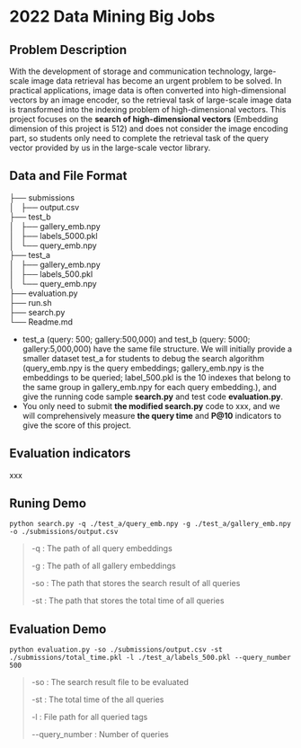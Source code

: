 # 2022 Data Mining Big Jobs

## Problem Description

With the development of storage and communication technology, large-scale image data retrieval has become an urgent problem to be solved. In practical applications, image data is often converted into high-dimensional vectors by an image encoder, so the retrieval task of large-scale image data is transformed into the indexing problem of high-dimensional vectors. This project focuses on the **search of high-dimensional vectors** (Embedding dimension of this project is 512) and does not consider the image encoding part, so students only need to complete the retrieval task of the query vector provided by us in the large-scale vector library.



## Data and File Format

├── submissions  
│   ├── output.csv   
├── test\_b  
│   ├── gallery\_emb.npy  
│   ├── labels\_5000.pkl  
│   └── query\_emb.npy  
├── test\_a    
│   ├── gallery\_emb.npy  
│   ├── labels\_500.pkl  
│   └── query\_emb.npy  
├── evaluation.py    
├── run.sh  
├── search.py  
└── Readme.md

- test\_a (query: 500; gallery:500,000) and test\_b (query: 5000; gallery:5,000,000) have the same file structure. We will initially provide a smaller dataset test\_a for students to debug the search algorithm (query\_emb.npy is the query embeddings; gallery\_emb.npy is the embeddings to be queried; label\_500.pkl is the 10 indexes that belong to the same group in gallery_emb.npy for each query embedding.), and give the running code sample **search.py** and test code **evaluation.py**.  
- You only need to submit **the modified search.py** code to xxx, and we will comprehensively measure **the query time** and **P@10** indicators to give the score of this project.

## Evaluation indicators
xxx

## Runing Demo

    python search.py -q ./test_a/query_emb.npy -g ./test_a/gallery_emb.npy -o ./submissions/output.csv 

> -q : The path of all query embeddings 
> 
> -g : The path of all gallery embeddings
> 
> -so : The path that stores the search result of all queries
> 
> -st : The path that stores the total time of all queries

## Evaluation Demo

    python evaluation.py -so ./submissions/output.csv -st ./submissions/total_time.pkl -l ./test_a/labels_500.pkl --query_number 500

> -so : The search result file to be evaluated 
> 
> -st : The total time of the all queries
> 
> -l : File path for all queried tags
> 
> --query_number : Number of queries



